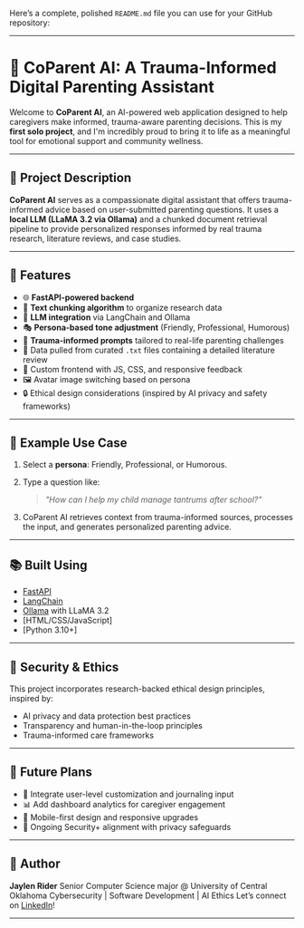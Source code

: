 Here’s a complete, polished `README.md` file you can use for your GitHub repository:

---

# 📘 CoParent AI: A Trauma-Informed Digital Parenting Assistant

Welcome to **CoParent AI**, an AI-powered web application designed to help caregivers make informed, 
trauma-aware parenting decisions. This is my **first solo project**, and I'm incredibly proud to bring it to life as a meaningful tool for emotional support and community wellness.

---

## 🧠 Project Description

**CoParent AI** serves as a compassionate digital assistant that offers trauma-informed advice based on user-submitted parenting questions. 
It uses a **local LLM (LLaMA 3.2 via Ollama)** and a chunked document retrieval pipeline to provide personalized responses informed by real trauma research, literature reviews, and case studies.

---

## 🔧 Features

* 🌐 **FastAPI-powered backend**
* 🧩 **Text chunking algorithm** to organize research data
* 🤖 **LLM integration** via LangChain and Ollama
* 🎭 **Persona-based tone adjustment** (Friendly, Professional, Humorous)
* 🧠 **Trauma-informed prompts** tailored to real-life parenting challenges
* 📁 Data pulled from curated `.txt` files containing a detailed literature review
* 🎨 Custom frontend with JS, CSS, and responsive feedback
* 🖼️ Avatar image switching based on persona
* 🔒 Ethical design considerations (inspired by AI privacy and safety frameworks)

---

## 🧪 Example Use Case

1. Select a **persona**: Friendly, Professional, or Humorous.
2. Type a question like:

   > *"How can I help my child manage tantrums after school?"*
3. CoParent AI retrieves context from trauma-informed sources, processes the input, and generates personalized parenting advice.

---

## 📚 Built Using

* [FastAPI](https://fastapi.tiangolo.com/)
* [LangChain](https://www.langchain.com/)
* [Ollama](https://ollama.com/) with LLaMA 3.2
* \[HTML/CSS/JavaScript]
* \[Python 3.10+]

---

## 🔐 Security & Ethics

This project incorporates research-backed ethical design principles, inspired by:

* AI privacy and data protection best practices
* Transparency and human-in-the-loop principles
* Trauma-informed care frameworks

---

## 🚀 Future Plans

* 🔎 Integrate user-level customization and journaling input
* 📊 Add dashboard analytics for caregiver engagement
* 📱 Mobile-first design and responsive upgrades
* 🔐 Ongoing Security+ alignment with privacy safeguards

---

## 📣 Author

**Jaylen Rider**
Senior Computer Science major @ University of Central Oklahoma
Cybersecurity | Software Development | AI Ethics
Let’s connect on [LinkedIn](https://www.linkedin.com/in/jaylen-rider-746168254/)!

---
